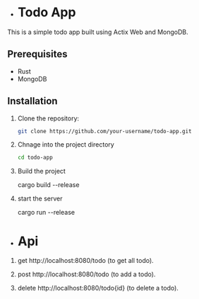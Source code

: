 - # Todo App

This is a simple todo app built using Actix Web and MongoDB.

## Prerequisites

- Rust
- MongoDB

## Installation

1. Clone the repository:

   ```bash
   git clone https://github.com/your-username/todo-app.git

2. Chnage into the project directory
    
    ```bash
    cd todo-app

3. Build the project 

    cargo build --release

4. start the server

    cargo run --release

- # Api

1. 
    get http://localhost:8080/todo (to get all todo).

2. 
    post http://localhost:8080/todo (to add a todo).

3. 
    delete http://localhost:8080/todo{id} (to delete a todo).
